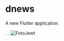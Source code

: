 # dnews

A new Flutter application.

.
.
![FotoJewt](https://user-images.githubusercontent.com/76775214/114708473-ac038b00-9d2b-11eb-9597-acd0eea692ab.jpg)


